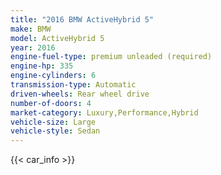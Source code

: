 ```yaml
---
title: "2016 BMW ActiveHybrid 5"
make: BMW
model: ActiveHybrid 5
year: 2016
engine-fuel-type: premium unleaded (required)
engine-hp: 335
engine-cylinders: 6
transmission-type: Automatic
driven-wheels: Rear wheel drive
number-of-doors: 4
market-category: Luxury,Performance,Hybrid
vehicle-size: Large
vehicle-style: Sedan
---
```


{{< car_info >}}
